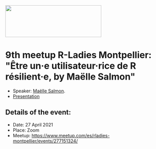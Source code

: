 <img src="https://github.com/rladies/starter-kit/blob/master/logo/R-LadiesGlobal_RBG_online_LogoWithText_Horizontal.png" data-canonical-src="https://github.com/rladies/starter-kit/blob/master/logo/R-LadiesGlobal_RBG_online_LogoWithText_Horizontal.png" width="300" height="100" />

# 9th meetup R-Ladies Montpellier: "Être un·e utilisateur·rice de R résilient·e, by Maëlle Salmon"

- Speaker: [Maëlle Salmon](https://masalmon.eu/).
- [Presentation](https://rresilience-mpl.netlify.app/#/1)

## Details of the event:
- Date: 27 April 2021
- Place: Zoom
- Meetup: https://www.meetup.com/es/rladies-montpellier/events/277151324/
